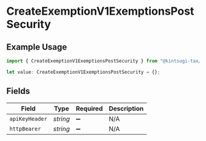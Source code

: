 # CreateExemptionV1ExemptionsPostSecurity

## Example Usage

```typescript
import { CreateExemptionV1ExemptionsPostSecurity } from "@kintsugi-tax/tax-platform-sdk/models/operations";

let value: CreateExemptionV1ExemptionsPostSecurity = {};
```

## Fields

| Field              | Type               | Required           | Description        |
| ------------------ | ------------------ | ------------------ | ------------------ |
| `apiKeyHeader`     | *string*           | :heavy_minus_sign: | N/A                |
| `httpBearer`       | *string*           | :heavy_minus_sign: | N/A                |